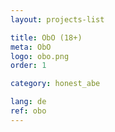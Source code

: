 ```yaml
---
layout: projects-list

title: ObO (18+)
meta: ObO
logo: obo.png
order: 1

category: honest_abe

lang: de
ref: obo
---
```

